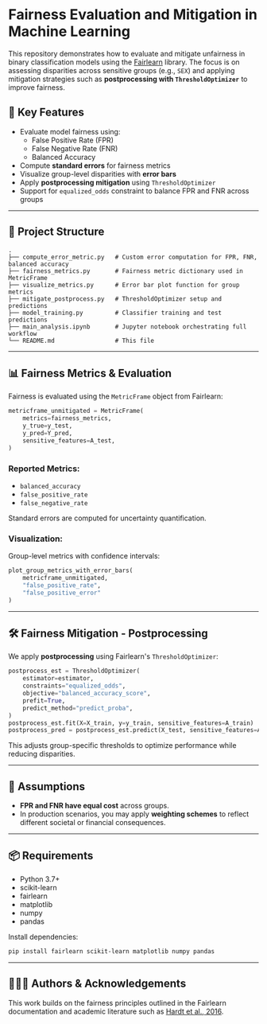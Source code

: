 # Fairness Evaluation and Mitigation in Machine Learning

This repository demonstrates how to evaluate and mitigate unfairness in binary classification models using the [Fairlearn](https://fairlearn.org/) library. The focus is on assessing disparities across sensitive groups (e.g., `SEX`) and applying mitigation strategies such as **postprocessing with `ThresholdOptimizer`** to improve fairness.

## 📌 Key Features

- Evaluate model fairness using:
  - False Positive Rate (FPR)
  - False Negative Rate (FNR)
  - Balanced Accuracy
- Compute **standard errors** for fairness metrics
- Visualize group-level disparities with **error bars**
- Apply **postprocessing mitigation** using `ThresholdOptimizer`
- Support for `equalized_odds` constraint to balance FPR and FNR across groups

---

## 📁 Project Structure

```
.
├── compute_error_metric.py   # Custom error computation for FPR, FNR, balanced accuracy
├── fairness_metrics.py       # Fairness metric dictionary used in MetricFrame
├── visualize_metrics.py      # Error bar plot function for group metrics
├── mitigate_postprocess.py   # ThresholdOptimizer setup and predictions
├── model_training.py         # Classifier training and test predictions
├── main_analysis.ipynb       # Jupyter notebook orchestrating full workflow
└── README.md                 # This file
```

---

## 📊 Fairness Metrics & Evaluation

Fairness is evaluated using the `MetricFrame` object from Fairlearn:

```python
metricframe_unmitigated = MetricFrame(
    metrics=fairness_metrics,
    y_true=y_test,
    y_pred=Y_pred,
    sensitive_features=A_test,
)
```

### Reported Metrics:
- `balanced_accuracy`
- `false_positive_rate`
- `false_negative_rate`

Standard errors are computed for uncertainty quantification.

### Visualization:
Group-level metrics with confidence intervals:

```python
plot_group_metrics_with_error_bars(
    metricframe_unmitigated, 
    "false_positive_rate", 
    "false_positive_error"
)
```

---

## 🛠️ Fairness Mitigation - Postprocessing

We apply **postprocessing** using Fairlearn's `ThresholdOptimizer`:

```python
postprocess_est = ThresholdOptimizer(
    estimator=estimator,
    constraints="equalized_odds",
    objective="balanced_accuracy_score",
    prefit=True,
    predict_method="predict_proba",
)
postprocess_est.fit(X=X_train, y=y_train, sensitive_features=A_train)
postprocess_pred = postprocess_est.predict(X_test, sensitive_features=A_test)
```

This adjusts group-specific thresholds to optimize performance while reducing disparities.

---

## 🧪 Assumptions

- **FPR and FNR have equal cost** across groups.
- In production scenarios, you may apply **weighting schemes** to reflect different societal or financial consequences.

---

## 📦 Requirements

- Python 3.7+
- scikit-learn
- fairlearn
- matplotlib
- numpy
- pandas

Install dependencies:

```bash
pip install fairlearn scikit-learn matplotlib numpy pandas
```

---

## 👩🏾‍🔬 Authors & Acknowledgements

This work builds on the fairness principles outlined in the Fairlearn documentation and academic literature such as [Hardt et al., 2016](https://arxiv.org/abs/1610.02413).